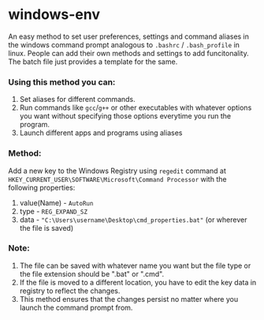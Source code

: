 # windows-env
An easy method to set user preferences, settings and command aliases in the windows command prompt analogous to `.bashrc` / `.bash_profile` in linux. People can add their own methods and settings to add funcitonality. The batch file just provides a template for the same.


### Using this method you can:

1. Set aliases for different commands.
2. Run commands like `gcc`/`g++` or other executables with whatever options you want without specifying those options everytime you run the program.
3. Launch different apps and programs using aliases

### Method:

Add a new key to the Windows Registry using `regedit` command at `HKEY_CURRENT_USER\SOFTWARE\Microsoft\Command Processor` with the following properties:

1. value(Name) - `AutoRun`
2. type - `REG_EXPAND_SZ`
3. data - `"C:\Users\username\Desktop\cmd_properties.bat"`	(or wherever the file is saved)


### Note:

1. The file can be saved with whatever name you want but the file type or the file extension should be ".bat" or ".cmd".
2. If the file is moved to a different location, you have to edit the key data in registry to reflect the changes.
3. This method ensures that the changes persist no matter where you launch the command prompt from.
